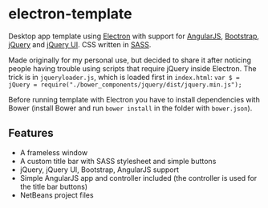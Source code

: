 # electron-template

Desktop app template using [Electron](https://github.com/atom/electron) with support for [AngularJS](https://github.com/angular/angular.js), [Bootstrap](https://github.com/twbs/bootstrap), [jQuery](https://github.com/jquery/jquery) and [jQuery UI](https://github.com/jquery/jquery-ui). CSS written in [SASS](https://github.com/sass/sass).

Made originally for my personal use, but decided to share it after noticing people having trouble using scripts that require jQuery inside Electron. The trick is in `jqueryloader.js`, which is loaded first in `index.html`:
```var $ = jQuery = require("./bower_components/jquery/dist/jquery.min.js");```

Before running template with Electron you have to install dependencies with Bower (install Bower and run `bower install` in the folder with `bower.json`).

## Features
* A frameless window
* A custom title bar with SASS stylesheet and simple buttons
* jQuery, jQuery UI, Bootstrap, AngularJS support
* Simple AngularJS app and controller included (the controller is used for the title bar buttons)
* NetBeans project files
